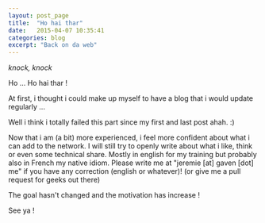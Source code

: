 ```yaml
---
layout: post_page
title:  "Ho hai thar"
date:   2015-04-07 10:35:41
categories: blog
excerpt: "Back on da web"
---
```


*knock, knock*

Ho ... Ho hai thar !

At first, i thought i could make up myself to have a blog that i would update regularly ...

Well i think i totally failed this part since my first and last post ahah. :)

Now that i am (a bit) more experienced, i feel more confident about what i can add to the network. I will still try to openly write about what i like, think or even some technical share. Mostly in english for my training but probably also in French my native idiom. Please write me at "jeremie [at] gaven [dot] me" if you have any correction (english or whatever)! (or give me a pull request for geeks out there)

The goal hasn't changed and the motivation has increase !

See ya !

